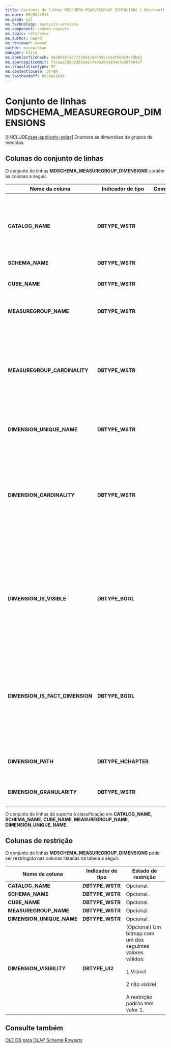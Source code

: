 ```yaml
---
title: Conjunto de linhas MDSCHEMA_MEASUREGROUP_DIMENSIONS | Microsoft Docs
ms.date: 05/03/2018
ms.prod: sql
ms.technology: analysis-services
ms.component: schema-rowsets
ms.topic: reference
ms.author: owend
ms.reviewer: owend
author: minewiskan
manager: kfile
ms.openlocfilehash: 4be854b72c773300115e49551ceaf0ddc4d7db81
ms.sourcegitcommit: f1caaa156db2b16e817e0a3884394e7b30fb642f
ms.translationtype: MT
ms.contentlocale: pt-BR
ms.lasthandoff: 05/04/2018
---
```

# <a name="mdschemameasuregroupdimensions-rowset"></a>Conjunto de linhas MDSCHEMA_MEASUREGROUP_DIMENSIONS
[!INCLUDE[ssas-appliesto-sqlas](../../../includes/ssas-appliesto-sqlas.md)]
  Enumera as dimensões de grupos de medidas.  
  
## <a name="rowset-columns"></a>Colunas do conjunto de linhas  
 O conjunto de linhas **MDSCHEMA_MEASUREGROUP_DIMENSIONS** contém as colunas a seguir.  
  
|Nome da coluna|Indicador de tipo|Comprimento|Description|  
|-----------------|--------------------|------------|-----------------|  
|**CATALOG_NAME**|**DBTYPE_WSTR**||O nome do catálogo ao qual pertence esse grupo de medidas. **NULL** se o provedor não oferecer suporte a catálogos.|  
|**SCHEMA_NAME**|**DBTYPE_WSTR**||Sem suporte.|  
|**CUBE_NAME**|**DBTYPE_WSTR**||O nome do cubo ao qual pertence esse grupo de medidas.|  
|**MEASUREGROUP_NAME**|**DBTYPE_WSTR**||O nome do grupo de medidas.|  
|**MEASUREGROUP_CARDINALITY**|**DBTYPE_WSTR**||O número de instâncias que uma medida do grupo de medidas pode ter para um único membro de dimensão. Os valores possíveis incluem:<br /><br /> **UM**<br /><br /> **MUITOS**|  
|**DIMENSION_UNIQUE_NAME**|**DBTYPE_WSTR**||O nome exclusivo da dimensão.|  
|**DIMENSION_CARDINALITY**|**DBTYPE_WSTR**||O número de instâncias que um membro da dimensão pode ter para uma única instância de uma medida do grupo de medidas. Os valores possíveis incluem:<br /><br /> **UM**<br /><br /> **MUITOS**|  
|**DIMENSION_IS_VISIBLE**|**DBTYPE_BOOL**||Um Booliano que indica se as hierarquias da dimensão estão visíveis.<br /><br /> Retornará **TRUE** se uma ou mais hierarquias da dimensão estiverem visíveis; caso contrário, **FALSE**.|  
|**DIMENSION_IS_FACT_DIMENSION**|**DBTYPE_BOOL**||Um Booliano que indica se a dimensão é uma dimensão de fatos.<br /><br /> Retornará **TRUE** se a dimensão for uma dimensão de fatos; caso contrário, **FALSE**.|  
|**DIMENSION_PATH**|**DBTYPE_HCHAPTER**||Uma lista de dimensões para a dimensão de referência.|  
|**DIMENSION_GRANULARITY**|**DBTYPE_WSTR**||O nome exclusivo da hierarquia de granularidade.|  
  
 O conjunto de linhas dá suporte à classificação em **CATALOG_NAME**, **SCHEMA_NAME**, **CUBE_NAME**, **MEASUREGROUP_NAME**, **DIMENSION_UNIQUE_NAME**.  
  
## <a name="restriction-columns"></a>Colunas de restrição  
 O conjunto de linhas **MDSCHEMA_MEASUREGROUP_DIMENSIONS** pode ser restringido nas colunas listadas na tabela a seguir.  
  
|Nome da coluna|Indicador de tipo|Estado de restrição|  
|-----------------|--------------------|-----------------------|  
|**CATALOG_NAME**|**DBTYPE_WSTR**|Opcional.|  
|**SCHEMA_NAME**|**DBTYPE_WSTR**|Opcional.|  
|**CUBE_NAME**|**DBTYPE_WSTR**|Opcional.|  
|**MEASUREGROUP_NAME**|**DBTYPE_WSTR**|Opcional.|  
|**DIMENSION_UNIQUE_NAME**|**DBTYPE_WSTR**|Opcional.|  
|**DIMENSION_VISIBILITY**|**DBTYPE_UI2**|(Opcional) Um bitmap com um dos seguintes valores válidos:<br /><br /> 1 Visível<br /><br /> 2 não visível<br /><br /> A restrição padrão tem valor 1.|  
  
## <a name="see-also"></a>Consulte também  
 [OLE DB para OLAP Schema Rowsets](../../../analysis-services/schema-rowsets/ole-db-olap/ole-db-for-olap-schema-rowsets.md)  
  
  
